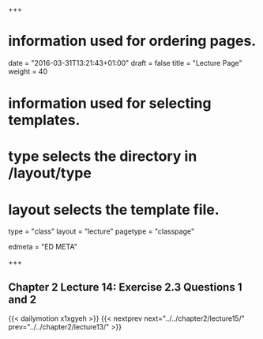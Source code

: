 +++
# information used for ordering pages.
date = "2016-03-31T13:21:43+01:00"
draft = false
title = "Lecture Page"
weight = 40

# information used for selecting templates.
# type selects the directory in /layout/type
# layout selects the template file.

type   = "class"
layout = "lecture"
pagetype = "classpage"





edmeta = "ED META"

+++
## Chapter 2 Lecture 14: Exercise 2.3 Questions 1 and 2

{{< dailymotion x1xgyeh >}}
{{< nextprev next="../../chapter2/lecture15/"     prev="../../chapter2/lecture13/"  >}}
